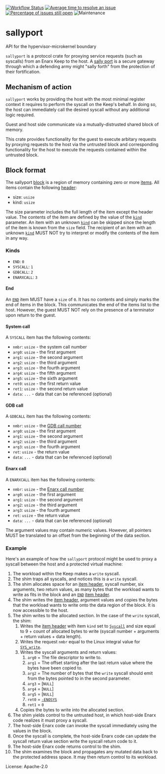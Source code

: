 [![Workflow Status](https://github.com/enarx/sallyport/workflows/test/badge.svg)](https://github.com/enarx/sallyport/actions?query=workflow%3A%22test%22)
[![Average time to resolve an issue](https://isitmaintained.com/badge/resolution/enarx/sallyport.svg)](https://isitmaintained.com/project/enarx/sallyport "Average time to resolve an issue")
[![Percentage of issues still open](https://isitmaintained.com/badge/open/enarx/sallyport.svg)](https://isitmaintained.com/project/enarx/sallyport "Percentage of issues still open")
![Maintenance](https://img.shields.io/badge/maintenance-activly--developed-brightgreen.svg)

# sallyport

API for the hypervisor-microkernel boundary

`sallyport` is a protocol crate for proxying service requests (such as syscalls) from an Enarx Keep
to the host. A [sally port](https://en.wikipedia.org/wiki/Sally_port) is a secure gateway through
which a defending army might "sally forth" from the protection of their fortification.

## Mechanism of action

`sallyport` works by providing the host with the most minimal register context it requires to
perform the syscall on the Keep's behalf. In doing so, the host can immediately call the desired
syscall without any additional logic required.

Guest and host side communicate via a mutually-distrusted shared block of memory.

This crate provides functionality for the guest to execute arbitary requests by proxying requests to the host via
the untrusted block and corresponding functionality for the host to execute the requests contained within the untrusted block.

## Block format

The sallyport [block](item::Block) is a region of memory containing zero or more [items](item::Item).
All items contain the following [header](item::Header):

* size: `usize`
* kind: `usize`

The size parameter includes the full length of the item except the header value. The contents of the item are defined by the value of the [`kind`](item::Kind) parameter. An item with an unknown [`kind`](item::Kind) can be skipped since the length of the item is known from the `size` field. The recipient of an item with an unknown [`kind`](item::Kind) MUST NOT try to interpret or modify the contents of the item in any way.

### Kinds

* `END`: `0`
* `SYSCALL`: `1`
* `GDBCALL`: `2`
* `ENARXCALL`: `3`

#### End

An [`END`](item::Kind::End) item MUST have a `size` of `0`. It has no contents and simply marks the end of items in the block. This communicates the end of the items list to the host. However, the guest MUST NOT rely on the presence of a terminator upon return to the guest.

#### System call

A `SYSCALL` item has the following contents:

* `nmbr`: `usize` - the system call number
* `arg0`: `usize` - the first argument
* `arg1`: `usize` - the second argument
* `arg2`: `usize` - the third argument
* `arg3`: `usize` - the fourth argument
* `arg4`: `usize` - the fifth argument
* `arg5`: `usize` - the sixth argument
* `ret0`: `usize` - the first return value
* `ret1`: `usize` - the second return value
* `data`: `...` - data that can be referenced (optional)

#### GDB call

A `GDBCALL` item has the following contents:

* `nmbr`: `usize` - the [GDB call number](item::gdbcall::Number)
* `arg0`: `usize` - the first argument
* `arg1`: `usize` - the second argument
* `arg2`: `usize` - the third argument
* `arg3`: `usize` - the fourth argument
* `ret`: `usize` - the return value
* `data`: `...` - data that can be referenced (optional)

#### Enarx call

A `ENARXCALL` item has the following contents:

* `nmbr`: `usize` - the [Enarx call number](item::enarxcall::Number)
* `arg0`: `usize` - the first argument
* `arg1`: `usize` - the second argument
* `arg2`: `usize` - the third argument
* `arg3`: `usize` - the fourth argument
* `ret`: `usize` - the return value
* `data`: `...` - data that can be referenced (optional)


The argument values may contain numeric values. However, all pointers MUST be translated to an offset from the beginning of the data section.

### Example

Here's an example of how the `sallyport` protocol might be used to proxy a syscall between
the host and a protected virtual machine:

1. The workload within the Keep makes a `write` syscall.
1. The shim traps all syscalls, and notices this is a `write` syscall.
1. The shim allocates space for an [item header](item::Header), syscall number, six arguments, two return values, as many bytes that the workload wants to write as fits in the block and an [`END`](item::Kind::End) [item header](item::Header).
1. The shim writes the [item header](item::Header), argument values and copies the bytes that the workload wants to write onto the data region of the block. It is now accessible to the host.
1. The shim writes to the allocated section. In the case of the `write` syscall, the shim:
    1. Writes the [item header](item::Header) with item `kind` set to [`Syscall`](item::Kind::Syscall) and size equal to 9 + count of allocated bytes to write (syscall number + arguments + return values + data length).
    1. Writes the request `nmbr` equal to the Linux integral value for [`SYS_write`](libc::SYS_write).
    1. Writes the syscall arguments and return values:
        1. `arg0` = The file descriptor to write to.
        1. `arg1` = The offset starting after the last return value where the bytes have been copied to.
        1. `arg2` = The number of bytes that the `write` syscall should emit from the bytes pointed to in the second parameter.
        1. `arg3` = [`NULL`]
        1. `arg4` = [`NULL`]
        1. `arg5` = [`NULL`]
        1. `ret0` = [`-ENOSYS`](libc::ENOSYS)
        1. `ret1` = `0`
    1. Copies the bytes to write into the allocated section.
1. The shim yields control to the untrusted host, in which host-side Enarx code realizes it must proxy a syscall.
1. The host-side Enarx code can invoke the syscall immediately using the values in the block.
1. Once the syscall is complete, the host-side Enarx code can update the syscall return value section write the syscall return code to it.
1. The host-side Enarx code returns control to the shim.
1. The shim examines the block and propagates any mutated data back to the protected address space. It may then return control to its workload.

License: Apache-2.0
